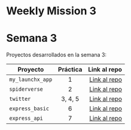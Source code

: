 # Weekly Mission 3
# Semana 3
Proyectos desarrollados en la semana 3:

| Proyecto           | Práctica |                                                             Link al repo |
| ------------------ | :-------: | -----------------------------------------------------------------------: |
| `my_launchx_app` |     1     | [Link al repo](https://github.com/AngelDiaz-21/my_launchx_app.git) |
| `spiderverse`    |     2     | [Link al repo](https://github.com/AngelDiaz-21/spiderverse-testDrivenDevelopment.git) |
| `twitter`        |  3, 4, 5  | [Link al repo](https://github.com/AngelDiaz-21/twitter_launchx) |
| `express_basic`  |     6     | [Link al repo](https://github.com/AngelDiaz-21/express_basic) |
| `express_api`    |     7     | [Link al repo](https://github.com/AngelDiaz-21/express_api) |
